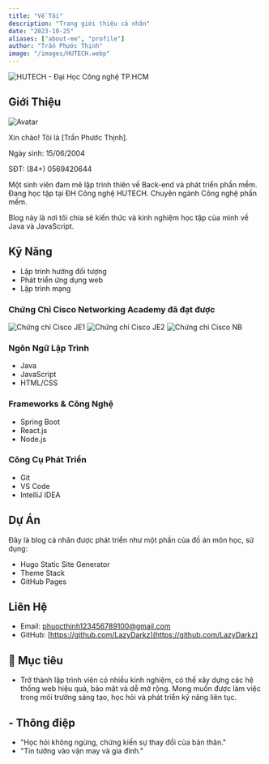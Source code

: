 ```yaml
---
title: "Về Tôi"
description: "Trang giới thiệu cá nhân"
date: "2023-10-25"
aliases: ["about-me", "profile"]
author: "Trần Phước Thịnh"
image: "/images/HUTECH.webp"
---
```


![HUTECH - Đại Học Công nghệ TP.HCM](https://www.hutech.edu.vn/images/logo.png)

## Giới Thiệu

![Avatar](/img/Thinhavt.jpg)

Xin chào! Tôi là [Trần Phước Thịnh].

Ngày sinh: 15/06/2004

SĐT: (84+) 0569420644

Một sinh viên đam mê lập trình thiên về Back-end và phát triển phần mềm. Đang học tập tại ĐH Công nghệ HUTECH. Chuyên ngành Công nghệ phần mềm.

Blog này là nơi tôi chia sẻ kiến thức và kinh nghiệm học tập của mình về Java và JavaScript.

## Kỹ Năng

- Lập trình hướng đối tượng
- Phát triển ứng dụng web
- Lập trình mạng

### Chứng Chỉ Cisco Networking Academy đã đạt được

![Chứng chỉ Cisco JE1](/images/QRJE1.jpeg)
![Chứng chỉ Cisco JE2](/images/QRJE2.jpeg)
![Chứng chỉ Cisco NB](/images/QRNB.jpeg)

### Ngôn Ngữ Lập Trình

- Java
- JavaScript
- HTML/CSS

### Frameworks & Công Nghệ

- Spring Boot
- React.js
- Node.js

### Công Cụ Phát Triển

- Git
- VS Code
- IntelliJ IDEA

## Dự Án

Đây là blog cá nhân được phát triển như một phần của đồ án môn học, sử dụng:

- Hugo Static Site Generator
- Theme Stack
- GitHub Pages

## Liên Hệ

- Email: [phuocthinh123456789100@gmail.com](mailto:phuocthinh123456789100@gmail.com)
- GitHub: [https://github.com/LazyDarkz](https://github.com/LazyDarkz)

## 🌟 Mục tiêu

- Trở thành lập trình viên có nhiều kinh nghiệm, có thể xây dựng các hệ thống web hiệu quả, bảo mật và dễ mở rộng. Mong muốn được làm việc trong môi trường sáng tạo, học hỏi và phát triển kỹ năng liên tục.

## - Thông điệp

- "Học hỏi không ngừng, chứng kiến sự thay đổi của bản thân."
- "Tin tưởng vào vận may và gia đình."